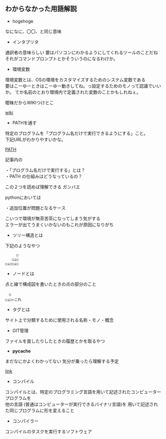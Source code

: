 ## わからなかった用語解説

- hogehoge

なになに、〇〇、と同じ意味

- インタプリタ

通訳者の意味らしい 要はパソコンにわかるようにしてくれるツールのことだね  
それがコマンドプロンプトとかそういうのになるわけか。

- 環境変数

環境変数とは、OSの環境をカスタマイズするためのシステム変数である  
要はこーゆーときはこーゆー動きしてね。っ設定するためのモノって認識でいいか。
てか名前のとおり環境内で定義された変数のことかもしれねぇ。

曖昧だからWIKIつけとこ

[wiki](https://ja.wikipedia.org/wiki/%E7%92%B0%E5%A2%83%E5%A4%89%E6%95%B0)

- PATHを通す

特定のプログラムを「プログラム名だけで実行できるようにする」こと。  
下記URLがわかりやすいかな。

[PATH](https://qiita.com/sta/items/63e1048025d1830d12fd)

記事内の

・「プログラム名だけで実行する」とは？  
・PATH の仕組みはどうなっているの？

この２つを読めば理解できる ガンバエ


pythonにおいては

・追加位置が問題となるケース

こいつで環境が無茶苦茶になってしまう気がする  
エラーが出てうまくいかないのもこれが原因になりがち


- ツリー構造とは
	
下記のようなやつ

	     ○  
	   ○⊥○  
	○⊥○○⊥○

- ノードとは

点と線で構成図を書いたときの点の部分のこと

    　○  
	○⊥○←これ

- タグとは

サイト上で分類するために使用される名称・モノ・概念

- GIT管理

ファイルを直したりしたときの履歴とかを取るやつ

- __pycache__

まだなにかよくわかってない
気分が乗ったら理解する予定

[link](https://shigeblog221.com/python-pycache/#:~:text=__pycache__%E3%81%AE%E5%BD%B9%E5%89%B2,-%E3%81%AB%E3%82%83%E3%83%BC%E3%81%99%E3%81%91&text=%E3%81%93%E3%82%8C%E3%81%AF%E5%90%8D%E5%89%8D%E3%81%8B%E3%82%89%E6%8E%A8%E6%B8%AC,%E6%97%A9%E3%81%8F%E3%81%AA%E3%82%8B%E3%83%A1%E3%83%AA%E3%83%83%E3%83%88%E3%81%8C%E3%81%82%E3%82%8A%E3%81%BE%E3%81%99%E3%80%82)

- コンパイル

コンパイルとは、特定のプログラミング言語を用いて記述されたコンピュータープログラムを  
他の言語 (普通はコンピューターが実行できるバイナリ言語)を  用いて記述された同じプログラムに形を変えること

- コンパイラー

コンパイルのタスクを実行するソフトウェア